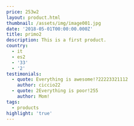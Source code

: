 ```yaml
---
price: 253w2
layout: product.html
thumbnail: /assets/img/image001.jpg
date: '2018-05-01T00:00:00.000Z'
title: primo2
description: This is a first product.
country:
  - it
  - es2
  - '33'
  - '2'
testimonials:
  - quote: Everything is awesome!?22223321112
    author: ciccio22
  - quote: 2Everything is poor!255
    author: Mom!
tags:
  - products
highlight: 'true'
---
```



